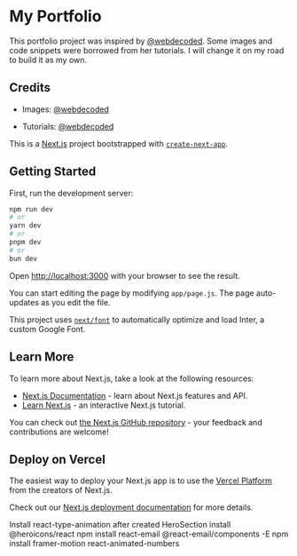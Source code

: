 # My Portfolio

This portfolio project was inspired by [@webdecoded](https://www.youtube.com/watch?v=Kb1f5bvF6f4). Some images and code snippets were borrowed from her tutorials. I will change it on my road to build it as my own.

## Credits

- Images: [@webdecoded](https://www.youtube.com/watch?v=Kb1f5bvF6f4)

- Tutorials: [@webdecoded](https://www.youtube.com/watch?v=Kb1f5bvF6f4)



This is a [Next.js](https://nextjs.org/) project bootstrapped with [`create-next-app`](https://github.com/vercel/next.js/tree/canary/packages/create-next-app).

## Getting Started

First, run the development server:

```bash
npm run dev
# or
yarn dev
# or
pnpm dev
# or
bun dev
```

Open [http://localhost:3000](http://localhost:3000) with your browser to see the result.

You can start editing the page by modifying `app/page.js`. The page auto-updates as you edit the file.

This project uses [`next/font`](https://nextjs.org/docs/basic-features/font-optimization) to automatically optimize and load Inter, a custom Google Font.

## Learn More

To learn more about Next.js, take a look at the following resources:

- [Next.js Documentation](https://nextjs.org/docs) - learn about Next.js features and API.
- [Learn Next.js](https://nextjs.org/learn) - an interactive Next.js tutorial.

You can check out [the Next.js GitHub repository](https://github.com/vercel/next.js/) - your feedback and contributions are welcome!

## Deploy on Vercel

The easiest way to deploy your Next.js app is to use the [Vercel Platform](https://vercel.com/new?utm_medium=default-template&filter=next.js&utm_source=create-next-app&utm_campaign=create-next-app-readme) from the creators of Next.js.

Check out our [Next.js deployment documentation](https://nextjs.org/docs/deployment) for more details.

Install react-type-animation after created HeroSection
install @heroicons/react
npm install react-email @react-email/components -E
npm install framer-motion react-animated-numbers
